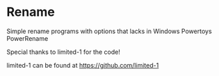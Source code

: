 # Rename
Simple rename programs with options that lacks in Windows Powertoys PowerRename

Special thanks to limited-1 for the code!

limited-1 can be found at https://github.com/limited-1
